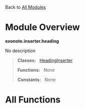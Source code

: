 Back to [All Modules](https://github.com/pyrustic/blob/master/docs/modules/README.md#readme)

# Module Overview

**exonote.inserter.heading**
 
No description

> **Classes:** &nbsp; [HeadingInserter](https://github.com/pyrustic/blob/master/docs/modules/content/exonote.inserter.heading/content/classes/HeadingInserter.md#class-headinginserter)
>
> **Functions:** &nbsp; None
>
> **Constants:** &nbsp; None

# All Functions



